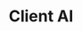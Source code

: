 ---
title: Client AI
description: ClientAI is a Python package that provides a unified framework for building AI applications, from direct provider interactions to transparent LLM-powered agents.
link: https://github.com/igorbenav/clientai
tags:
  - py
  - agnostic
---